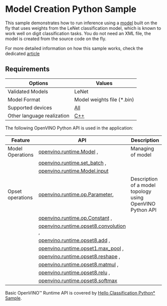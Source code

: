 # Model Creation Python Sample

This sample demonstrates how to run inference using a [model](https://docs.openvino.ai/2024/openvino-workflow/running-inference/integrate-openvino-with-your-application/model-representation.html) built on the fly that uses weights from the LeNet classification model, which is known to work well on digit classification tasks. You do not need an XML file, the model is created from the source code on the fly.

For more detailed information on how this sample works, check the dedicated [article](https://docs.openvino.ai/2024/learn-openvino/openvino-samples/model-creation.html)

## Requirements

| Options                     | Values                                                                                                      |
| ----------------------------| ------------------------------------------------------------------------------------------------------------|
| Validated Models            | LeNet                                                                                                       |
| Model Format                | Model weights file (\*.bin)                                                                                 |
| Supported devices           | [All](https://docs.openvino.ai/2024/about-openvino/compatibility-and-support/supported-devices.html)         |
| Other language realization  | [C++](https://docs.openvino.ai/2024/learn-openvino/openvino-samples/model-creation.html)                                  |

The following OpenVINO Python API is used in the application:

| Feature           | API                                                                                                                                                       | Description                                               |
| ------------------| ----------------------------------------------------------------------------------------------------------------------------------------------------------|-----------------------------------------------------------|
| Model Operations  | [openvino.runtime.Model](https://docs.openvino.ai/2024/api/ie_python_api/_autosummary/openvino.runtime.Model.html) ,                                    | Managing of model                                         |
|                   | [openvino.runtime.set_batch](https://docs.openvino.ai/2024/api/ie_python_api/_autosummary/openvino.runtime.set_batch.html) ,                            |                                                           |
|                   | [openvino.runtime.Model.input](https://docs.openvino.ai/2024/api/ie_python_api/_autosummary/openvino.runtime.Model.html#openvino.runtime.Model.input)   |                                                           |
| Opset operations  | [openvino.runtime.op.Parameter](https://docs.openvino.ai/2024/api/ie_python_api/_autosummary/openvino.runtime.op.Parameter.html),                       | Description of a model topology using OpenVINO Python API |
|                   | [openvino.runtime.op.Constant](https://docs.openvino.ai/2024/api/ie_python_api/_autosummary/openvino.runtime.op.Constant.html) ,                        |                                                           |
|                   | [openvino.runtime.opset8.convolution](https://docs.openvino.ai/2024/api/ie_python_api/_autosummary/openvino.runtime.opset8.convolution.html) ,          |                                                           |
|                   | [openvino.runtime.opset8.add](https://docs.openvino.ai/2024/api/ie_python_api/_autosummary/openvino.runtime.opset8.add.html) ,                          |                                                           |
|                   | [openvino.runtime.opset1.max_pool](https://docs.openvino.ai/2024/api/ie_python_api/_autosummary/openvino.runtime.opset1.max_pool.html) ,                |                                                           |
|                   | [openvino.runtime.opset8.reshape](https://docs.openvino.ai/2024/api/ie_python_api/_autosummary/openvino.runtime.opset8.reshape.html) ,                  |                                                           |
|                   | [openvino.runtime.opset8.matmul](https://docs.openvino.ai/2024/api/ie_python_api/_autosummary/openvino.runtime.opset8.matmul.html) ,                    |                                                           |
|                   | [openvino.runtime.opset8.relu](https://docs.openvino.ai/2024/api/ie_python_api/_autosummary/openvino.runtime.opset8.relu.html) ,                        |                                                           |
|                   | [openvino.runtime.opset8.softmax](https://docs.openvino.ai/2024/api/ie_python_api/_autosummary/openvino.runtime.opset8.softmax.html)                    |                                                           |

Basic OpenVINO™ Runtime API is covered by [Hello Classification Python* Sample](https://docs.openvino.ai/2024/learn-openvino/openvino-samples/hello-classification.html).
